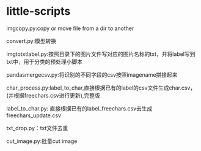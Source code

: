 # little-scripts
imgcopy.py:copy or move file from a dir to another

convert.py:模型转换

imgtotxtlabel.py:按照目录下的图片文件写对应的图片名称的txt，并将label写到txt中，用于分类的预处理小脚本

pandasmergecsv.py:将识别的不同字段的csv按照imagename拼接起来

char_process.py:label_to_char,直接根据已有的label的csv文件生成char.csv，(并根据freechars.csv进行更新),完整版

label_to_char.py: 直接根据已有的label_freechars.csv去生成freechars_update.csv

txt_drop.py：txt文件去重

cut_image.py:批量cut image


